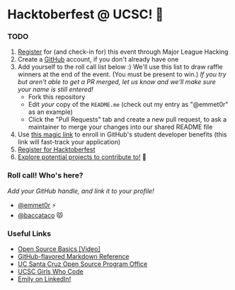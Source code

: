 # Hacktoberfest @ UCSC! 👻

### TODO
1. [Register](https://events.mlh.io/events/11767-hacktoberfest-ucsc) for (and check-in for) this event through Major League Hacking
2. Create a [GitHub](http://www.github.com) account, if you don't already have one
3. Add yourself to the roll call list below :) We'll use this list to draw raffle winners at the end of the event. (You must be present to win.) _If you try but aren't able to get a PR merged, let us know and we'll make sure your name is still entered!_
   - Fork this repository
   - Edit *your* copy of the `README.me` (check out my entry as "@emmet0r" as an example)
   - Click the "Pull Requests" tab and create a new pull request, to ask a maintainer to merge your changes into our shared README file
5. Use [this magic link](https://education.github.com/discount_requests/application?utm_source=2024-10-09-UCSC-HACKTOBERFEST) to enroll in GitHub's student developer benefits (this link will fast-track your application)
6. [Register for Hacktoberfest](https://hacktoberfest.com/register/)
7. [Explore potential projects to contribute to!](https://github.com/topics/hacktoberfest) 💖

### Roll call! Who's here?
_Add your GitHub handle, and link it to your profile!_
- [@emmet0r](https://github.com/emmet0r) ⚡
- [@baccataco](https://github.com/baccataco) 😾

### Useful Links
- [Open Source Basics [Video]](https://www.youtube.com/watch?v=upxUAI-fAtE)
- [GitHub-flavored Markdown Reference](https://docs.github.com/en/get-started/writing-on-github/getting-started-with-writing-and-formatting-on-github/basic-writing-and-formatting-syntax)
- [UC Santa Cruz Open Source Program Office](https://ucsc-ospo.github.io)
- [UCSC Girls Who Code](https://ucsc-gwc.club/)
- [Emily on LinkedIn!](https://www.linkedin.com/in/emilymarielovell/)
